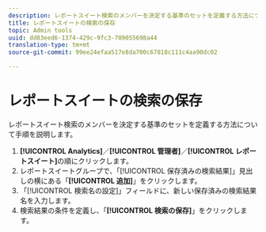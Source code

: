 ```yaml
---
description: レポートスイート検索のメンバーを決定する基準のセットを定義する方法について手順を説明します。
title: レポートスイートの検索の保存
topic: Admin tools
uuid: dd83eed6-1374-429c-9fc3-709055698a44
translation-type: tm+mt
source-git-commit: 99ee24efaa517e8da700c67818c111c4aa90dc02

---
```



# レポートスイートの検索の保存

レポートスイート検索のメンバーを決定する基準のセットを定義する方法について手順を説明します。

1. **[!UICONTROL Analytics]**／**[!UICONTROL 管理者]**／**[!UICONTROL レポートスイート]**&#x200B;の順にクリックします。
1. レポートスイートグループで、「[!UICONTROL 保存済みの検索結果]」見出しの横にある「**[!UICONTROL 追加]**」をクリックします。
1. 「[!UICONTROL 検索名の設定]」フィールドに、新しい保存済みの検索結果名を入力します。
1. 検索結果の条件を定義し、「**[!UICONTROL 検索の保存]**」をクリックします。
